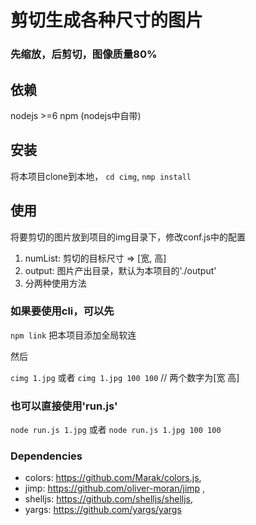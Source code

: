 # 剪切生成各种尺寸的图片

### 先缩放，后剪切，图像质量80%

## 依赖
nodejs >=6
npm (nodejs中自带)

## 安装
将本项目clone到本地，
`cd cimg`,
`nmp install`

## 使用
将要剪切的图片放到项目的img目录下，修改conf.js中的配置
1.  numList: 剪切的目标尺寸 => [宽, 高]
2.  output: 图片产出目录，默认为本项目的'./output'
3.  分两种使用方法

### 如果要使用cli，可以先
`npm link` 把本项目添加全局软连

然后

`cimg 1.jpg`
或者
`cimg 1.jpg 100 100` // 两个数字为[宽 高]

### 也可以直接使用'run.js'
`node run.js 1.jpg`
或者
`node run.js 1.jpg 100 100`

### Dependencies
- colors: https://github.com/Marak/colors.js,
- jimp: https://github.com/oliver-moran/jimp ,
- shelljs: https://github.com/shelljs/shelljs,
- yargs: https://github.com/yargs/yargs

